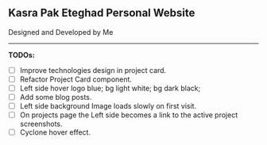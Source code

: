 ## Kasra Pak Eteghad Personal Website

Designed and Developed by Me

---

**TODOs:**

- [ ] Improve technologies design in project card.
- [ ] Refactor Project Card component.
- [ ] Left side hover logo blue; bg light white; bg dark black;
- [ ] Add some blog posts.
- [ ] Left side background Image loads slowly on first visit.
- [ ] On projects page the Left side becomes a link to the active project screenshots.
- [ ] Cyclone hover effect.
